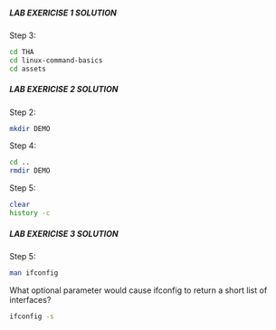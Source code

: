 ##### LAB EXERICISE 1 SOLUTION

Step 3:
```bash
cd THA
cd linux-command-basics
cd assets
```

##### LAB EXERICISE 2 SOLUTION

Step 2:
```bash
mkdir DEMO
```
Step 4:
```bash
cd ..
rmdir DEMO
```
Step 5:
```bash
clear
history -c
```
##### LAB EXERICISE 3 SOLUTION
Step 5:
```bash
man ifconfig
```
What optional parameter would cause ifconfig to return a short list of interfaces?
```bash
ifconfig -s
```
